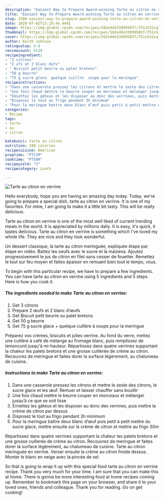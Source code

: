```yaml
---
description: "Easiest Way to Prepare Award-winning Tarte au citron en verrine"
title: "Easiest Way to Prepare Award-winning Tarte au citron en verrine"
slug: 3288-easiest-way-to-prepare-award-winning-tarte-au-citron-en-verrine
date: 2020-07-02T13:19:44.444Z
image: https://img-global.cpcdn.com/recipes/582edde33099585f/751x532cq70/tarte-au-citron-en-verrine-photo-principale-de-la-recette.jpg
thumbnail: https://img-global.cpcdn.com/recipes/582edde33099585f/751x532cq70/tarte-au-citron-en-verrine-photo-principale-de-la-recette.jpg
cover: https://img-global.cpcdn.com/recipes/582edde33099585f/751x532cq70/tarte-au-citron-en-verrine-photo-principale-de-la-recette.jpg
author: Keith Johnson
ratingvalue: 4.8
reviewcount: 6119
recipeingredient:
- "3 citrons"
- "2 ufs et 2 blanc dufs"
- " Biscuit petit beurre ou palet bretons"
- "50 g beurre"
- "75 g sucre glace  quelque cuillre  soupe pour la meringue"
recipeinstructions:
- "Dans une casserole pressez les citrons et mettre le zeste des citrons, le sucre glace et les œuf. Remuer et laisser chauffer sans bouillir"
- "Une fois chaud mettre le beurre couper en morceaux et mélanger jusqu’à ce que se soit lisse"
- "Émiettez les gâteux et les disposer au donc des verrines, puis mettre la crème de citron par dessus"
- "Disposez le tout au frigo pendant 3h minimum"
- "Pour la meringue battre deux blanc d’œuf puis petit à petit mettre du sucre glace, mettre ensuite sur la crème de citron et mettre au frigo 30m"
categories:
- Recipe
tags:
- tarte
- au
- citron

katakunci: tarte au citron 
nutrition: 289 calories
recipecuisine: American
preptime: "PT21M"
cooktime: "PT58M"
recipeyield: "3"
recipecategory: Lunch

---
```



![Tarte au citron en verrine](https://img-global.cpcdn.com/recipes/582edde33099585f/751x532cq70/tarte-au-citron-en-verrine-photo-principale-de-la-recette.jpg)

Hello everybody, hope you are having an amazing day today. Today, we're going to prepare a special dish, tarte au citron en verrine. It is one of my favorites. For mine, I am going to make it a little bit tasty. This will be really delicious.

Tarte au citron en verrine is one of the most well liked of current trending meals in the world. It is appreciated by millions daily. It is easy, it's quick, it tastes delicious. Tarte au citron en verrine is something which I've loved my whole life. They are nice and they look wonderful.

Un dessert classique, la tarte au citron meringuée, expliquée étape par étape en vidéo. Battez les oeufs avec le sucre et la maïzena. Ajoutez progressivement le jus de citron en filet sans cesser de fouetter. Remettez le tout sur feu moyen et faites épaissir en remuant bien tout le temps, vous.


To begin with this particular recipe, we have to prepare a few ingredients. You can have tarte au citron en verrine using 5 ingredients and 5 steps. Here is how you cook it.

<!--inarticleads1-->

##### The ingredients needed to make Tarte au citron en verrine:

1. Get 3 citrons
1. Prepare 2 œufs et 2 blanc d’œufs
1. Get  Biscuit petit beurre ou palet bretons
1. Get 50 g beurre
1. Get 75 g sucre glace + quelque cuillère à soupe pour la meringue


Préparez vos crèmes, biscuits et jolies verrine. Au fond du verre, mettez une cuillère à café de mélange au fromage blanc, puis remplissez de lemoncurd jusqu&#39;à mi-hauteur. Répartissez dans quatre verrines supportant la chaleur les palets bretons et une grosse cuillerée de crème au citron. Recouvrez de meringue et faites dorer la surface légèrement, au chalumeau de cuisine. 

<!--inarticleads2-->

##### Instructions to make Tarte au citron en verrine:

1. Dans une casserole pressez les citrons et mettre le zeste des citrons, le sucre glace et les œuf. Remuer et laisser chauffer sans bouillir
1. Une fois chaud mettre le beurre couper en morceaux et mélanger jusqu’à ce que se soit lisse
1. Émiettez les gâteux et les disposer au donc des verrines, puis mettre la crème de citron par dessus
1. Disposez le tout au frigo pendant 3h minimum
1. Pour la meringue battre deux blanc d’œuf puis petit à petit mettre du sucre glace, mettre ensuite sur la crème de citron et mettre au frigo 30m


Répartissez dans quatre verrines supportant la chaleur les palets bretons et une grosse cuillerée de crème au citron. Recouvrez de meringue et faites dorer la surface légèrement, au chalumeau de cuisine. Tarte au citron meringuée en verrine. Verser ensuite la crème au citron froide dessus. Monter le blanc en neige avec la pincée de sel. 

So that is going to wrap it up with this special food tarte au citron en verrine recipe. Thank you very much for your time. I am sure that you can make this at home. There is gonna be more interesting food at home recipes coming up. Remember to bookmark this page on your browser, and share it to your loved ones, friends and colleague. Thank you for reading. Go on get cooking!
